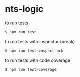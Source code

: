 # nts-logic

to run tests

```sh
$ npm run test
```

to run tests with inspector (break)

```sh
$ npm run test-inspect-brk
```

to run tests with code coverage

```sh
$ npm run test-coverage
```